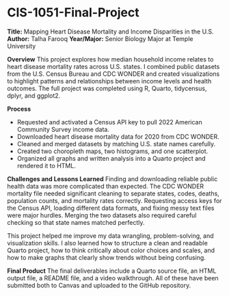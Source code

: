 # CIS-1051-Final-Project
**Title:** Mapping Heart Disease Mortality and Income Disparities in the U.S.
**Author:** Talha Farooq
**Year/Major:** Senior Biology Major at Temple University

**Overview**
This project explores how median household income relates to heart disease mortality rates across U.S. states.
I combined public datasets from the U.S. Census Bureau and CDC WONDER and created visualizations to highlight patterns and relationships between income levels and health outcomes.
The full project was completed using R, Quarto, tidycensus, dplyr, and ggplot2.

**Process**
- Requested and activated a Census API key to pull 2022 American Community Survey income data.
- Downloaded heart disease mortality data for 2020 from CDC WONDER.
- Cleaned and merged datasets by matching U.S. state names carefully.
- Created two choropleth maps, two histograms, and one scatterplot.
- Organized all graphs and written analysis into a Quarto project and rendered it to HTML.

**Challenges and Lessons Learned**
Finding and downloading reliable public health data was more complicated than expected.
The CDC WONDER mortality file needed significant cleaning to separate states, codes, deaths, population counts, and mortality rates correctly.
Requesting access keys for the Census API, loading different data formats, and fixing messy text files were major hurdles.
Merging the two datasets also required careful checking so that state names matched perfectly.

This project helped me improve my data wrangling, problem-solving, and visualization skills.
I also learned how to structure a clean and readable Quarto project, how to think critically about color choices and scales, and how to make graphs that clearly show trends without being confusing.

**Final Product**
The final deliverables include a Quarto source file, an HTML output file, a README file, and a video walkthrough.
All of these have been submitted both to Canvas and uploaded to the GitHub repository.


